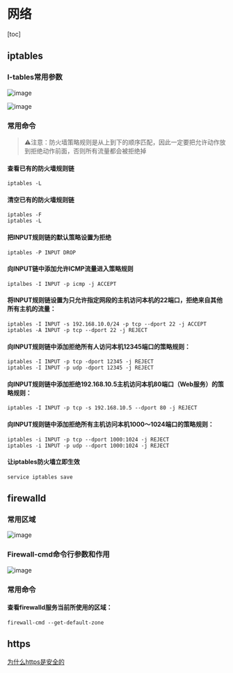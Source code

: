 # 网络

[toc]

## iptables

### I-tables常用参数

![image](https://static.lovedata.net/21-01-21-7fff7d1b872ba63ab9a9a4375fd733a9.png-wm)

![image](https://static.lovedata.net/21-01-21-5373e11dfc760d54949dc30b425ec96a.png-wm)

### 常用命令

> ⚠️注意：防火墙策略规则是从上到下的顺序匹配，因此一定要把允许动作放到拒绝动作前面，否则所有流量都会被拒绝掉

#### 查看已有的防火墙规则链

```shell
iptables -L
```



#### 清空已有的防火墙规则链

```shell
iptables -F
iptables -L
```

#### 把INPUT规则链的默认策略设置为拒绝

```shell
iptables -P INPUT DROP
```



#### 向INPUT链中添加允许ICMP流量进入策略规则

```shell
iptalbes -I INPUT -p icmp -j ACCEPT
```

#### 将INPUT规则链设置为只允许指定网段的主机访问本机的22端口，拒绝来自其他所有主机的流量：

```shell
iptables -I INPUT -s 192.168.10.0/24 -p tcp --dport 22 -j ACCEPT
iptables -A INPUT -p tcp --dport 22 -j REJECT
```

#### 向INPUT规则链中添加拒绝所有人访问本机12345端口的策略规则：

```shell
iptables -I INPUT -p tcp -dport 12345 -j REJECT
iptables -I INPUT -p udp -dport 12345 -j REJECT
```



#### 向INPUT规则链中添加拒绝192.168.10.5主机访问本机80端口（Web服务）的策略规则：

```shell
iptables -I INPUT -p tcp -s 192.168.10.5 --dport 80 -j REJECT
```

#### 向INPUT规则链中添加拒绝所有主机访问本机1000～1024端口的策略规则：

```shell
iptables -i INPUT -p tcp --dport 1000:1024 -j REJECT
iptables -i INPUT -p udp --dport 1000:1024 -j REJECT
```



#### 让iptables防火墙立即生效

```shell
service iptables save
```

## firewalld

### 常用区域

![image](https://static.lovedata.net/21-01-22-6302aa42576353b0606bc6614d9368e6.png-wm)

### Firewall-cmd命令行参数和作用

![image](https://static.lovedata.net/21-01-22-402a9c106b7897ef832d5d7a94a7ede8.png-wm)

### 常用命令

#### 查看firewalld服务当前所使用的区域：

```shell
firewall-cmd --get-default-zone
```



## https

[为什么https是安全的](https://mp.weixin.qq.com/s/-o2FDyUuECZhHCIOJsesNA)

